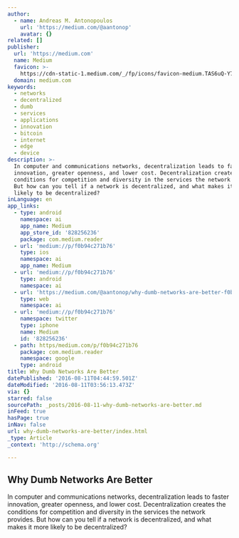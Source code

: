 ```yaml
---
author:
  - name: Andreas M. Antonopoulos
    url: 'https://medium.com/@aantonop'
    avatar: {}
related: []
publisher:
  url: 'https://medium.com'
  name: Medium
  favicon: >-
    https://cdn-static-1.medium.com/_/fp/icons/favicon-medium.TAS6uQ-Y7kcKgi0xjcYHXw.ico
  domain: medium.com
keywords:
  - networks
  - decentralized
  - dumb
  - services
  - applications
  - innovation
  - bitcoin
  - internet
  - edge
  - device
description: >-
  In computer and communications networks, decentralization leads to faster
  innovation, greater openness, and lower cost. Decentralization creates the
  conditions for competition and diversity in the services the network provides.
  But how can you tell if a network is decentralized, and what makes it more
  likely to be decentralized?
inLanguage: en
app_links:
  - type: android
    namespace: ai
    app_name: Medium
    app_store_id: '828256236'
    package: com.medium.reader
  - url: 'medium://p/f0b94c271b76'
    type: ios
    namespace: ai
    app_name: Medium
  - url: 'medium://p/f0b94c271b76'
    type: android
    namespace: ai
  - url: 'https://medium.com/@aantonop/why-dumb-networks-are-better-f0b94c271b76'
    type: web
    namespace: ai
  - url: 'medium://p/f0b94c271b76'
    namespace: twitter
    type: iphone
    name: Medium
    id: '828256236'
  - path: https/medium.com/p/f0b94c271b76
    package: com.medium.reader
    namespace: google
    type: android
title: Why Dumb Networks Are Better
datePublished: '2016-08-11T04:44:59.501Z'
dateModified: '2016-08-11T03:56:13.473Z'
via: {}
starred: false
sourcePath: _posts/2016-08-11-why-dumb-networks-are-better.md
inFeed: true
hasPage: true
inNav: false
url: why-dumb-networks-are-better/index.html
_type: Article
_context: 'http://schema.org'

---
```

<article style=""><h1>Why Dumb Networks Are Better</h1><p>In computer and communications networks, decentralization leads to faster innovation, greater openness, and lower cost. Decentralization creates the conditions for competition and diversity in the services the network provides. But how can you tell if a network is decentralized, and what makes it more likely to be decentralized?</p></article>